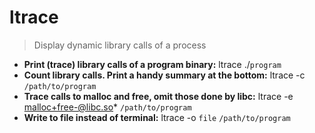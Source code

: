 # ltrace
> Display dynamic library calls of a process
- **Print (trace) library calls of a program binary:**
ltrace ./`program`
- **Count library calls. Print a handy summary at the bottom:**
ltrace -c `/path/to/program`
- **Trace calls to malloc and free, omit those done by libc:**
ltrace -e malloc+free-@libc.so* `/path/to/program`
- **Write to file instead of terminal:**
ltrace -o `file` `/path/to/program`
